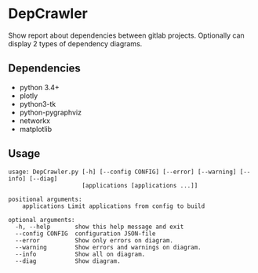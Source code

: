# DepCrawler
Show report about dependencies between gitlab projects. Optionally can display 2 types of dependency diagrams.

## Dependencies
- python 3.4+
- plotly
- python3-tk
- python-pygraphviz
- networkx
- matplotlib

## Usage
```
usage: DepCrawler.py [-h] [--config CONFIG] [--error] [--warning] [--info] [--diag]
                     [applications [applications ...]]

positional arguments:
    applications Limit applications from config to build
    
optional arguments:
  -h, --help       show this help message and exit
  --config CONFIG  configuration JSON-file
  --error          Show only errors on diagram.
  --warning        Show errors and warnings on diagram.
  --info           Show all on diagram.
  --diag           Show diagram.
  ```
